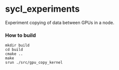 # sycl_experiments

Experiment copying of data between GPUs in a node.

### How to build

```
mkdir build
cd build
cmake ..
make
srun ./src/gpu_copy_kernel
```

